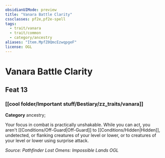 ```yaml
---
obsidianUIMode: preview
title: "Vanara Battle Clarity"
cssclasses: pf2e,pf2e-spell
tags:
  - trait/vanara
  - trait/common
  - category/ancestry
aliases: "Item.MpfZ0QmcEzwqpgeF"
license: OGL
---
```

# Vanara Battle Clarity
## Feat 13
### [[cool folder/Important stuff/Bestiary/zz_traits/vanara]]

**Category** ancestry; 




Your focus in combat is practically unshakable. While you can act, you aren't [[Conditions/Off-Guard|Off-Guard]] to [[Conditions/Hidden|Hidden]], undetected, or flanking creatures of your level or lower, or to creatures of your level or lower using surprise attack.

*Source: Pathfinder Lost Omens: Impossible Lands*
*OGL*